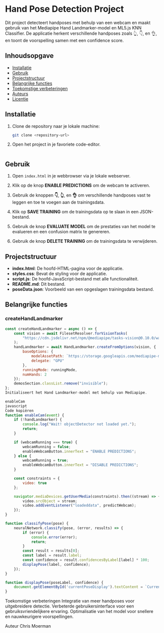 # Hand Pose Detection Project

Dit project detecteert handposes met behulp van een webcam en maakt gebruik van het Mediapipe Hand Landmarker-model en ML5.js KNN Classifier. De applicatie herkent verschillende handposes zoals 👆, 👇, en 👌, en toont de voorspelling samen met een confidence score.

## Inhoudsopgave

- [Installatie](#installatie)
- [Gebruik](#gebruik)
- [Projectstructuur](#projectstructuur)
- [Belangrijke functies](#belangrijke-functies)
- [Toekomstige verbeteringen](#toekomstige-verbeteringen)
- [Auteurs](#auteurs)
- [Licentie](#licentie)

## Installatie

1. Clone de repository naar je lokale machine:
    ```bash
    git clone <repository-url>
    ```

2. Open het project in je favoriete code-editor.
    ```

## Gebruik

1. Open `index.html` in je webbrowser via je lokale webserver.

2. Klik op de knop **ENABLE PREDICTIONS** om de webcam te activeren.

3. Gebruik de knoppen **👇**, **👆**, en **👌** om verschillende handposes vast te leggen en toe te voegen aan de trainingsdata.

4. Klik op **SAVE TRAINING** om de trainingsdata op te slaan in een JSON-bestand.

5. Gebruik de knop **EVALUATE MODEL** om de prestaties van het model te evalueren en een confusion matrix te genereren.

6. Gebruik de knop **DELETE TRAINING** om de trainingsdata te verwijderen.

## Projectstructuur

- **index.html**: De hoofd-HTML-pagina voor de applicatie.
- **styles.css**: Bevat de styling voor de applicatie.
- **script.js**: De hoofd-JavaScript-bestand met alle functionaliteit.
- **README.md**: Dit bestand.
- **poseData.json**: Voorbeeld van een opgeslagen trainingsdata bestand.

## Belangrijke functies

### createHandLandmarker

```javascript
const createHandLandmarker = async () => {
    const vision = await FilesetResolver.forVisionTasks(
        "https://cdn.jsdelivr.net/npm/@mediapipe/tasks-vision@0.10.0/wasm"
    );
    handLandmarker = await HandLandmarker.createFromOptions(vision, {
        baseOptions: {
            modelAssetPath: `https://storage.googleapis.com/mediapipe-models/hand_landmarker/hand_landmarker/float16/1/hand_landmarker.task`,
            delegate: "GPU"
        },
        runningMode: runningMode,
        numHands: 2
    });
    demosSection.classList.remove("invisible");
};
Initialiseert het Hand Landmarker-model met behulp van Mediapipe.

enableCam
javascript
Code kopiëren
function enableCam(event) {
    if (!handLandmarker) {
        console.log("Wait! objectDetector not loaded yet.");
        return;
    }

    if (webcamRunning === true) {
        webcamRunning = false;
        enableWebcamButton.innerText = "ENABLE PREDICTIONS";
    } else {
        webcamRunning = true;
        enableWebcamButton.innerText = "DISABLE PREDICTIONS";
    }

    const constraints = {
        video: true
    };

    navigator.mediaDevices.getUserMedia(constraints).then((stream) => {
        video.srcObject = stream;
        video.addEventListener("loadeddata", predictWebcam);
    });
}

function classifyPose(pose) {
    neuralNetwork.classify(pose, (error, results) => {
        if (error) {
            console.error(error);
            return;
        }
        const result = results[0];
        const label = result.label;
        const confidence = result.confidencesByLabel[label] * 100;
        displayPose(label, confidence);
    });
}

function displayPose(poseLabel, confidence) {
    document.getElementById('currentPoseDisplay').textContent = `Current Pose: ${poseLabel} (${confidence.toFixed(2)}%)`;
}
```
Toekomstige verbeteringen
Integratie van meer handposes voor uitgebreidere detectie.
Verbeterde gebruikersinterface voor een gebruiksvriendelijkere ervaring.
Optimalisatie van het model voor snellere en nauwkeurigere voorspellingen.


Auteur
Chris Moerman


